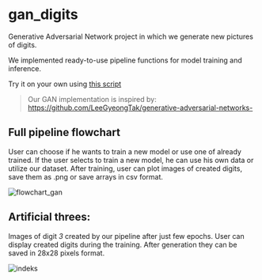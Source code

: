# gan_digits
Generative Adversarial Network project in which we generate new pictures of digits.

We implemented ready-to-use pipeline functions for model training and inference. 

Try it on your own using [this script](https://github.com/blawok/gan_digits/blob/master/generate_digits.R)

> Our GAN implementation is inspired by: https://github.com/LeeGyeongTak/generative-adversarial-networks-

## Full pipeline flowchart

User can choose if he wants to train a new model or use one of already trained. If the user selects to train a new model, he can use his own data or utilize our dataset. After training, user can plot images of created digits, save them as .png or save arrays in csv format.

![flowchart_gan](https://user-images.githubusercontent.com/41793223/81408573-c1e0f700-913d-11ea-8343-10fedbcf7a73.JPG)

## Artificial threes:
Images of digit *3* created by our pipeline after just few epochs. User can display created digits during the training. After generation they can be saved in 28x28 pixels format.

![indeks](https://user-images.githubusercontent.com/41793223/81408656-ee950e80-913d-11ea-837e-99ff1f247fac.jpg)
